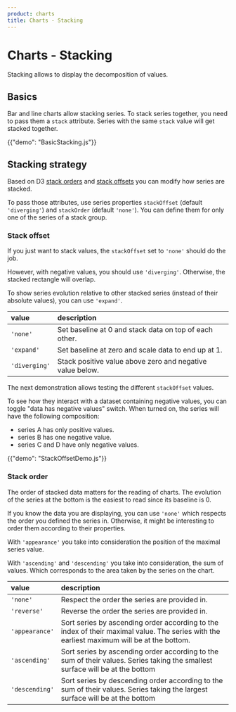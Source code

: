 ```yaml
---
product: charts
title: Charts - Stacking
---
```


# Charts - Stacking

<p class="description">Stacking allows to display the decomposition of values.</p>

## Basics

Bar and line charts allow stacking series.
To stack series together, you need to pass them a `stack` attribute.
Series with the same `stack` value will get stacked together.

{{"demo": "BasicStacking.js"}}

## Stacking strategy

Based on D3 [stack orders](https://github.com/d3/d3-shape#stack-orders) and [stack offsets](https://github.com/d3/d3-shape#stack-offsets) you can modify how series are stacked.

To pass those attributes, use series properties `stackOffset` (default `'diverging'`) and `stackOrder` (default `'none'`).
You can define them for only one of the series of a stack group.

### Stack offset

If you just want to stack values, the `stackOffset` set to `'none'` should do the job.

However, with negative values, you should use `'diverging'`.
Otherwise, the stacked rectangle will overlap.

To show series evolution relative to other stacked series (instead of their absolute values), you can use `'expand'`.

| value         | description                                               |
| :------------ | :-------------------------------------------------------- |
| `'none'`      | Set baseline at 0 and stack data on top of each other.    |
| `'expand'`    | Set baseline at zero and scale data to end up at 1.       |
| `'diverging'` | Stack positive value above zero and negative value below. |

The next demonstration allows testing the different `stackOffset` values.

To see how they interact with a dataset containing negative values, you can toggle "data has negative values" switch.
When turned on, the series will have the following composition:

- series A has only positive values.
- series B has one negative value.
- series C and D have only negative values.

{{"demo": "StackOffsetDemo.js"}}

### Stack order

The order of stacked data matters for the reading of charts.
The evolution of the series at the bottom is the easiest to read since its baseline is 0.

If you know the data you are displaying, you can use `'none'` which respects the order you defined the series in.
Otherwise, it might be interesting to order them according to their properties.

With `'appearance'` you take into consideration the position of the maximal series value.

With `'ascending'` and `'descending'` you take into consideration, the sum of values.
Which corresponds to the area taken by the series on the chart.

| value          | description                                                                                                                               |
| :------------- | :---------------------------------------------------------------------------------------------------------------------------------------- |
| `'none'`       | Respect the order the series are provided in.                                                                                             |
| `'reverse'`    | Reverse the order the series are provided in.                                                                                             |
| `'appearance'` | Sort series by ascending order according to the index of their maximal value. The series with the earliest maximum will be at the bottom. |
| `'ascending'`  | Sort series by ascending order according to the sum of their values. Series taking the smallest surface will be at the bottom             |
| `'descending'` | Sort series by descending order according to the sum of their values. Series taking the largest surface will be at the bottom             |
